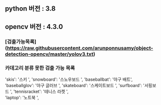 ## python 버전 : 3.8
## opencv 버전 : 4.3.0

### [검출가능목록] (https://raw.githubusercontent.com/arunponnusamy/object-detection-opencv/master/yolov3.txt)



### 카데고리 분류 못한 검출 가능 목록
  'skis': '스키 ',
    'snowboard': '스노우보드 ', 
    'baseballbat': '야구 배트',
    'baseballglov': '야구 글러브 ',
    'skateboard': '스케이트보드 ',
    'surfboard': '서핑보드 ',
    'tennisracket': '테니스 라켓 ',  
    'laptop': '노트북 ',  